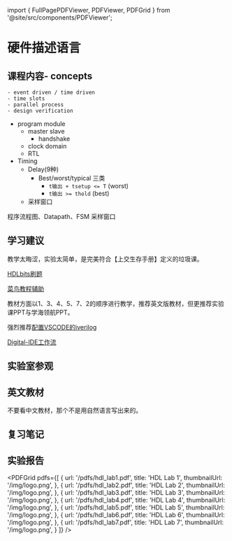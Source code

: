 import { FullPagePDFViewer, PDFViewer, PDFGrid } from '@site/src/components/PDFViewer';

# 硬件描述语言

## 课程内容- concepts
    - event driven / time driven
    - time slots
    - parallel process
    - design verification
- program module
    - master slave
        - handshake
    - clock domain
    - RTL
- Timing
    - Delay(9种)
        - Best/worst/typical 三类
            - `t输出 + tsetup <= T` (worst)
            - `t输出 >= thold` (best)
    - 采样窗口

程序流程图、Datapath、FSM
采样窗口
## 学习建议
教学太晦涩，实验太简单，是完美符合【上交生存手册】定义的垃圾课。

[HDLbits刷题](https://hdlbits.01xz.net/wiki/Main_Page)

[菜鸟教程辅助](https://www.runoob.com/w3cnote/verilog-tutorial.html)

教材方面以1、3、4、5、7、2的顺序进行教学，推荐英文版教材，但更推荐实验课PPT与学海领航PPT。

强烈推荐[配置VSCODE的iverilog](https://blog.csdn.net/weixin_60094035/article/details/126532981)

[Digital-IDE工作流](https://nc-ai.cn/article/cxnqr517/#digital-ide-all-in-one-vscode-plugin-for-verilog-vhdl-development) 

## 实验室参观

<PDFViewer 
  src="/pdfs/硬件描述语言余锋实验室.pdf"
  title="硬件描述语言余锋实验室"
  height={800}
  showToolbar={true}
/>

## 英文教材

<PDFViewer 
  src="/pdfs/硬件描述语言教材.pdf" 
  title="数字图像处理教材" 
  height={800}
  showToolbar={true}
/>
不要看中文教材，那个不是用自然语言写出来的。

## 复习笔记

<FullPagePDFViewer 
  src="/pdfs/硬件描述语言复习笔记.pdf"
  pageSpacing={1}
  maxWidth={900}
/>

## 实验报告

<PDFGrid
  pdfs={[
    {
      url: '/pdfs/hdl_lab1.pdf',
      title: 'HDL Lab 1',
      thumbnailUrl: '/img/logo.png',
    },
    {
      url: '/pdfs/hdl_lab2.pdf',
      title: 'HDL Lab 2',
      thumbnailUrl: '/img/logo.png',
    },
    {
      url: '/pdfs/hdl_lab3.pdf',
      title: 'HDL Lab 3',
      thumbnailUrl: '/img/logo.png',
    },
    {
      url: '/pdfs/hdl_lab4.pdf',
      title: 'HDL Lab 4',
      thumbnailUrl: '/img/logo.png',
    },
    {
      url: '/pdfs/hdl_lab5.pdf',
      title: 'HDL Lab 5',
      thumbnailUrl: '/img/logo.png',
    },
    {
      url: '/pdfs/hdl_lab6.pdf',
      title: 'HDL Lab 6',
      thumbnailUrl: '/img/logo.png',
    },
    {
      url: '/pdfs/hdl_lab7.pdf',
      title: 'HDL Lab 7',
      thumbnailUrl: '/img/logo.png',
    }
  ]}
/>
